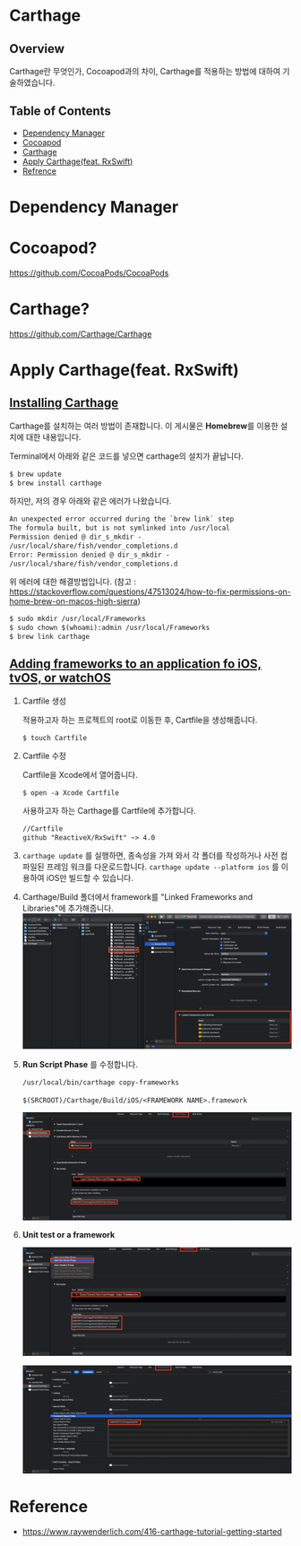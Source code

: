 # Carthage

## Overview

Carthage란 무엇인가, Cocoapod과의 차이, Carthage를 적용하는 방법에 대하여 기술하였습니다.

## Table of Contents

- [Dependency Manager](#Dependency_Manager)
- [Cocoapod](#Cocoapod?)
- [Carthage](#Carthage?)
- [Apply Carthage(feat. RxSwift)](#Apply_Carthage(feat._RxSwift))
- [Refrence](#Reference)

# Dependency Manager



# Cocoapod?

https://github.com/CocoaPods/CocoaPods



# Carthage?

https://github.com/Carthage/Carthage



# Apply Carthage(feat. RxSwift)

## [Installing Carthage](https://github.com/Carthage/Carthage#installing-carthage)

Carthage를 설치하는 여러 방법이 존재합니다. 이 게시물은 **Homebrew**를 이용한 설치에 대한 내용입니다.

Terminal에서 아래와 같은 코드를 넣으면 carthage의 설치가 끝납니다.

```
$ brew update
$ brew install carthage
```

하지만, 저의 경우 아래와 같은 에러가 나왔습니다.

```
An unexpected error occurred during the `brew link` step
The formula built, but is not symlinked into /usr/local
Permission denied @ dir_s_mkdir - /usr/local/share/fish/vendor_completions.d
Error: Permission denied @ dir_s_mkdir - /usr/local/share/fish/vendor_completions.d
```

위 에러에 대한 해결방법입니다. (참고 : https://stackoverflow.com/questions/47513024/how-to-fix-permissions-on-home-brew-on-macos-high-sierra)

```
$ sudo mkdir /usr/local/Frameworks
$ sudo chown $(whoami):admin /usr/local/Frameworks    
$ brew link carthage
```

## [Adding frameworks to an application fo iOS, tvOS, or watchOS](https://github.com/Carthage/Carthage#if-youre-building-for-ios-tvos-or-watchos)

1. Cartfile 생성

   적용하고자 하는 프로젝트의 root로 이동한 후, Cartfile을 생성해줍니다.

   ```
   $ touch Cartfile
   ```

2. Cartfile 수정

   Cartfile을 Xcode에서 열어줍니다.

   ```
   $ open -a Xcode Cartfile
   ```

   사용하고자 하는 Carthage를 Cartfile에 추가합니다.

   ```
   //Cartfile
   github "ReactiveX/RxSwift" ~> 4.0
   ```

3. `carthage update` 를 실행하면, 종속성을 가져 와서 각 폴더를 작성하거나 사전 컴파일된 프레임 워크를 다운로드합니다. `carthage update --platform ios` 를 이용하여 iOS만 빌드할 수 있습니다.

4. Carthage/Build 폴더에서 framework를 "Linked Frameworks and Libraries"에 추가해줍니다. 
   ![](images/1.LinkedFrameworksAndLibraries.png)

5. **Run Script Phase** 를 수정합니다.

   ```
   /usr/local/bin/carthage copy-frameworks
   
   $(SRCROOT)/Carthage/Build/iOS/<FRAMEWORK NAME>.framework
   ```

   ![](images/2.RunScriptPhase.png)

6. **Unit test or a framework**

   ![](images/3.UnitTestOrFramework.png)

   ![](images/4.UnitTestOrFramework2.png)

# Reference

- https://www.raywenderlich.com/416-carthage-tutorial-getting-started